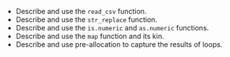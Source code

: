 - Describe and use the `read_csv` function.
- Describe and use the `str_replace` function.
- Describe and use the `is.numeric` and `as.numeric` functions.
- Describe and use the `map` function and its kin.
- Describe and use pre-allocation to capture the results of loops.
